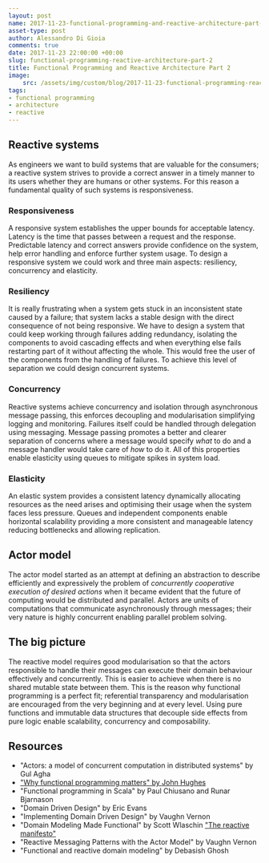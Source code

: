 ```yaml
---
layout: post
name: 2017-11-23-functional-programming-and-reactive-architecture-part-2
asset-type: post
author: Alessandro Di Gioia
comments: true
date: 2017-11-23 22:00:00 +00:00
slug: functional-programming-reactive-architecture-part-2
title: Functional Programming and Reactive Architecture Part 2
image:
    src: /assets/img/custom/blog/2017-11-23-functional-programming-reactive-architecure/burano.jpg
tags:
- functional programming
- architecture
- reactive
---
```


## Reactive systems

As engineers we want to build systems that are valuable for the consumers; a reactive system strives to provide a correct answer in a timely manner to its users whether they are humans or other systems. For this reason a fundamental quality of such systems is responsiveness.

### Responsiveness

A responsive system establishes the upper bounds for acceptable latency. Latency is the time that passes between a request and the response. Predictable latency and correct answers provide confidence on the system, help error handling and enforce further system usage.
To design a responsive system we could work and three main aspects: resiliency, concurrency and elasticity.
 
### Resiliency

It is really frustrating when a system gets stuck in an inconsistent state caused by a failure; that system lacks a stable design with the direct consequence of not being responsive. We have to design a system that could keep working through failures adding redundancy,  isolating the components to avoid cascading effects and when everything else fails restarting part of it without affecting the whole. This would free the user of the components from the handling of failures.
To achieve this level of separation we could design concurrent systems.

### Concurrency

Reactive systems achieve concurrency and isolation through asynchronous message passing, this enforces decoupling and modularisation simplifying logging and monitoring.
Failures itself could be handled through delegation using messaging.
Message passing promotes a better and clearer separation of concerns where a message would specify *what* to do and a message handler would take care of *how* to do it. All of this properties enable elasticity using queues to mitigate spikes in system load.

### Elasticity

An elastic system provides a consistent latency dynamically allocating resources as the need arises and optimising their usage when the system faces less pressure. Queues and independent components enable horizontal scalability providing a more consistent and manageable latency reducing bottlenecks and allowing replication.


## Actor model

The actor model started as an attempt at defining an abstraction to describe efficiently and expressively the problem of *concurrently cooperative execution of desired actions* when it became evident that the future of computing would be distributed and parallel.
Actors are units of computations that communicate asynchronously through messages; their very nature is highly concurrent enabling parallel problem solving.

## The big picture

The reactive model requires good modularisation so that the actors responsible to handle their messages can execute their domain behaviour effectively and concurrently. This is easier to achieve when there is no shared mutable state between them. 
This is the reason why functional programming is a perfect fit; referential transparency and modularisation are encouraged from the very beginning and at every level. Using pure functions and immutable data structures that decouple side effects from pure logic enable scalability, concurrency and composability.

## Resources

- "Actors: a model of concurrent computation in distributed systems" by Gul Agha
- ["Why functional programming matters" by John Hughes](<https://www.cs.kent.ac.uk/people/staff/dat/miranda/whyfp90.pdf>)
- "Functional programming in Scala" by Paul Chiusano and Runar Bjarnason
- "Domain Driven Design" by Eric Evans
- "Implementing Domain Driven Design" by Vaughn Vernon
- "Domain Modeling Made Functional" by Scott Wlaschin 
["The reactive manifesto"](https://www.reactivemanifesto.org)
- "Reactive Messaging Patterns with the Actor Model" by Vaughn Vernon
- "Functional and reactive domain modeling" by Debasish Ghosh
